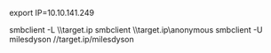 export IP=10.10.141.249

smbclient -L \\\\target.ip
smbclient \\\\target.ip\\anonymous
smbclient  -U  milesdyson //target.ip/milesdyson
